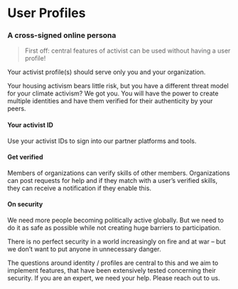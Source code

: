 # User Profiles

### A cross-signed online persona

> First off: central features of activist can be used without having a user profile!

Your activist profile(s) should serve only you and your organization.

Your housing activism bears little risk, but you have a different threat model for your climate activism? We got you. You will have the power to create multiple identities and have them verified for their authenticity by your peers.

#### **Your activist ID**

Use your activist IDs to sign into our partner platforms and tools.

#### Get verified

Members of organizations can verify skills of other members. Organizations can post requests for help and if they match with a user’s verified skills, they can receive a notification if they enable this.

#### On security

We need more people becoming politically active globally. But we need to do it as safe as possible while not creating huge barriers to participation.

There is no perfect security in a world increasingly on fire and at war – but we don’t want to put anyone in unnecessary danger.

The questions around identity / profiles are central to this and we aim to implement features, that have been extensively tested concerning their security. If you are an expert, we need your help. Please reach out to us.
